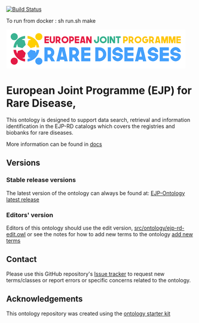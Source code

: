 [![Build Status](https://travis-ci.org/EBISPOT/EJP-Ontology.svg?branch=master)](https://travis-ci.org/EBISPOT/EJP-Ontology)


To run from docker : sh run.sh make 

![schema]( https://github.com/EBISPOT/EJP-Ontology/blob/master/docs/ejp.jpg)
# European Joint Programme (EJP) for Rare Disease,

This ontology is designed to support data search, retrieval and information identification in the EJP-RD catalogs which covers the registries and biobanks for rare diseases.


More information can be found in [docs](https://github.com/ejp-rd-vp/resource-metadata-schema/tree/master/EJP-Ontology/docs)

## Versions

### Stable release versions

The latest version of the ontology can always be found at:
[EJP-Ontology latest release](https://github.com/ejp-rd-vp/resource-metadata-schema/releases/tag/v1.1.0)


### Editors' version

Editors of this ontology should use the edit version, [src/ontology/ejp-rd-edit.owl](src/ontology/ejp-rd-edit.owl) or see the notes for how to add new terms to the ontology [add new terms](https://github.com/ejp-rd-vp/resource-metadata-schema/blob/master/EJP-Ontology/docs/Adding_new_terms.md)

## Contact

Please use this GitHub repository's [Issue tracker](https://github.com/ejp-rd-vp/EJP-Ontology/issues) to request new terms/classes or report errors or specific concerns related to the ontology.

## Acknowledgements

This ontology repository was created using the [ontology starter kit](https://github.com/INCATools/ontology-starter-kit)
